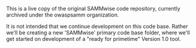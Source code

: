 This is a live copy of the original SAMMwise code repository, currently archived under the owaspsamm organization.

It is not intended that we continue development on this code base. Rather we'll be creating a new 'SAMMwise' 
primary code base folder, where we'll get started on development of a "ready for primetime" Version 1.0 tool.
